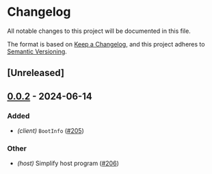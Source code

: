# Changelog
All notable changes to this project will be documented in this file.

The format is based on [Keep a Changelog](https://keepachangelog.com/en/1.0.0/),
and this project adheres to [Semantic Versioning](https://semver.org/spec/v2.0.0.html).

## [Unreleased]

## [0.0.2](https://github.com/moongate-forks/kona/compare/kona-common-proc-v0.0.1...kona-common-proc-v0.0.2) - 2024-06-14

### Added
- *(client)* `BootInfo` ([#205](https://github.com/moongate-forks/kona/pull/205))

### Other
- *(host)* Simplify host program ([#206](https://github.com/moongate-forks/kona/pull/206))
